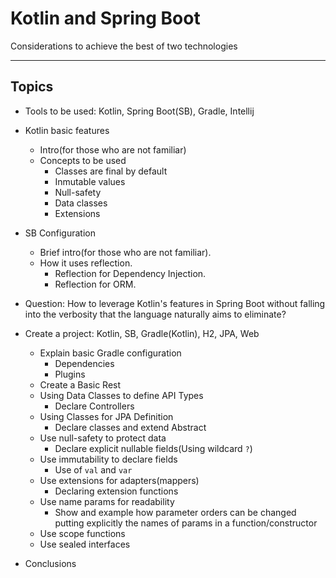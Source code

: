 # Kotlin and Spring Boot

Considerations to achieve the best of two technologies

---


## Topics

- Tools to be used: Kotlin, Spring Boot(SB), Gradle, Intellij
- Kotlin basic features
    - Intro(for those who are not familiar)
    - Concepts to be used
        - Classes are final by default
        - Inmutable values
        - Null-safety
        - Data classes
        - Extensions
- SB Configuration
    - Brief intro(for those who are not familiar).
    - How it uses reflection.
        - Reflection for Dependency Injection.
        - Reflection for ORM.
- Question: How to leverage Kotlin's features in Spring Boot without falling into the verbosity that the language
  naturally aims to eliminate?

- Create a project: Kotlin, SB, Gradle(Kotlin), H2, JPA, Web
    - Explain basic Gradle configuration
        - Dependencies
        - Plugins
    - Create a Basic Rest
    - Using Data Classes to define API Types
        - Declare Controllers
    - Using Classes for JPA Definition
        - Declare classes and extend Abstract
    - Use null-safety to protect data
        - Declare explicit nullable fields(Using wildcard `?`)
    - Use immutability to declare fields
        - Use of `val` and `var`
    - Use extensions for adapters(mappers)
        - Declaring extension functions
    - Use name params for readability
        - Show and example how parameter orders can be changed putting explicitly the names of params in a
          function/constructor
    - Use scope functions
    - Use sealed interfaces
- Conclusions



